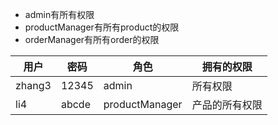 - admin有所有权限
- productManager有所有product的权限
- orderManager有所有order的权限

| 用户        |    密码      |    角色          | 拥有的权限                                  |
| ---------- | ------------ | ---------------- | ---------------------------------- |
| zhang3     |  12345       | admin            |  所有权限                                     |
|  li4       | abcde        |productManager      | 产品的所有权限 |
